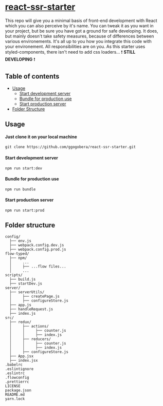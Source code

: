 # [react-ssr-starter](https://github.com/ggogobera/react-ssr-starter)
This repo will give you a minimal basis of front-end development with React which you can also perceive by it's name. You can tweak it as you want in your project, but be sure you have got a ground for safe developing. It does, but mainly doesn't take safety measures, because of differences between various environements. It's all up to you how you integrate this code with your environement. All responsibilities are on you. As this starter uses styled-components, there isn't need to add css loaders... :exclamation: **STILL DEVELOPING** :exclamation:
## Table of contents
- [Usage](#usage)
  - [Start development server](#start-development-server)
  - [Bundle for production use](#bundle-for-production-use)
  - [Start production server](#start-production-server)
- [Folder Structure](#folder-structure)

## Usage
#### Just clone it on your local machine
```
git clone https://github.com/ggogobera/react-ssr-starter.git
```
#### Start development server
```
npm run start:dev
```
#### Bundle for production use
```
npm run bundle
```
#### Start production server
```
npm run start:prod
```
## Folder structure
```
config/
  ├── env.js
  ├── webpack.config.dev.js
  ├── webpack.config.prod.js
flow-typed/
  ├── npm/
  │     ...
  │     ├── ...flow files...
  │     ...
scripts/
  ├── build.js
  ├── startDev.js
server/
  ├── serverUtils/
  │     ├── createPage.js
  │     ├── configureStore.js
  ├── app.js
  ├── handleRequest.js
  ├── index.js
src/
  ├── redux/
  │     ├── actions/
  │     │     ├── counter.js
  │     │     ├── index.js
  │     ├── reducers/
  │     │     ├── counter.js
  │     │     ├── index.js
  │     ├── configureStore.js
  ├── App.jsx
  ├── index.jsx
.babelrc
.eslintignore
.eslintrc
.flowconfig
.prettierrc
LICENSE
package.json
README.md
yarn.lock
```
